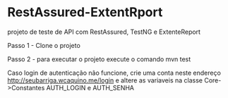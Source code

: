 # RestAssured-ExtentRport
projeto de teste de API com RestAssured, TestNG e ExtenteReport

Passo 1 - Clone o projeto

Passo 2 - para executar o projeto execute o comando mvn test

Caso login de autenticação não funcione, crie uma conta neste endereço http://seubarriga.wcaquino.me/login e altere as variaveis na classe Core->Constantes AUTH_LOGIN e  AUTH_SENHA

